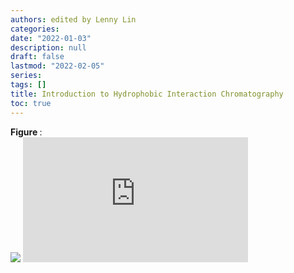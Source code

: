 ```yaml
---
authors: edited by Lenny Lin
categories: 
date: "2022-01-03"
description: null
draft: false
lastmod: "2022-02-05"
series: 
tags: []
title: Introduction to Hydrophobic Interaction Chromatography
toc: true
---
```


<figcaption><b>Figure </b>: </figcaption>
<img src = "/docs/images/"/>
<!--more-->

<iframe width="360" height="200" src="https://www.youtube.com/embed/aqO-p8terxY" title="Chromatography & Mass Spectrometry solutions: Introduction to Hydrophobic Interaction Chromatography" frameborder="0" allow="accelerometer; autoplay; clipboard-write; encrypted-media; gyroscope; picture-in-picture" allowfullscreen></iframe>
